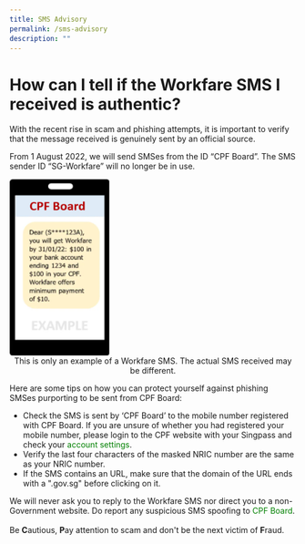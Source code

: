 ```yaml
---
title: SMS Advisory
permalink: /sms-advisory
description: ""
---
```

# How can I tell if the Workfare SMS I received is authentic?

With the recent rise in scam and phishing attempts, it is important to verify that the message received is genuinely sent by an official source.

From 1 August 2022, we will send SMSes from the ID “CPF Board”. The SMS sender ID “SG-Workfare” will no longer be in use.


<img class="advisory1" src="/images/SMS%20Advisory/SMS%20Advisory.png" align="center">
  

<center>This is only an example of a Workfare SMS. The actual SMS received may be different.</center>

  

Here are some tips on how you can protect yourself against phishing SMSes purporting to be sent from CPF Board:

<ul>
	<li>Check the SMS is sent by ‘CPF Board’ to the mobile number registered with CPF Board. If you are unsure of whether you had registered your mobile number, please login to the CPF website with your Singpass and check your <a class="hyperlink" href="https://www.cpf.gov.sg/member/ds/account-settings">account settings</a>.</li>
  <li>Verify the last four characters of the masked NRIC number are the same as your NRIC number.</li>
  <li>If the SMS contains an URL, make sure that the domain of the URL ends with a ".gov.sg" before clicking on it.</li>
</ul>
We will never ask you to reply to the Workfare SMS nor direct you to a non-Government website. Do report any suspicious SMS spoofing to <a class="hyperlink" href="https://www.cpf.gov.sg/member/contact-us">CPF Board</a>.<br><br>
Be <b>C</b>autious, <b>P</b>ay attention to scam and don't be the next victim of <b>F</b>raud.

<style>
img.advisory1 {
  height: 35%;
  width: 35%;
}	
	img.advisory2 {
  height: 80%;
  width: 80%;
}	
	 a.hyperlink {
    color:green;
		text-decoration: none;
  }
a.hyperlink:hover {
    color:MediumVioletRed;
  }
</style>